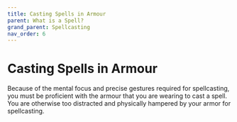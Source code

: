 ```yaml
---
title: Casting Spells in Armour
parent: What is a Spell?
grand_parent: Spellcasting
nav_order: 6
---
```


# Casting Spells in Armour
Because of the mental focus and precise gestures required for spellcasting, you must be proficient with the armour that you are wearing to cast a spell. You are otherwise too distracted and physically hampered by your armor for spellcasting.
